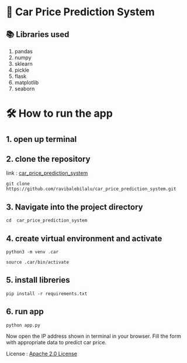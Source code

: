 # 🚙  Car Price Prediction System 





 ## 📚 Libraries  used

   1. pandas
   2. numpy
   3. sklearn
   4. pickle
   5. flask
   6. matplotlib
   7. seaborn

# 🛠️ How to run the app 

## 1. open up terminal

## 2. clone the repository 
   link : [car_price_prediction_system](https://github.com/ravibalebilalu/car_price_prediction_system.git)

   ```
   git clone   https://github.com/ravibalebilalu/car_price_prediction_system.git
   ```
##  3. Navigate into the project directory
```
cd  car_price_prediction_system
```

## 4. create virtual environment and activate

```
python3 -m venv .car
```
```
source .car/bin/activate
```
## 5. install libreries

```
pip install -r requirements.txt
```

## 6. run app

```
python app.py
```
 Now open the IP address shown in terminal in your browser.
Fill the form with appropriate data to predict  car price.

License :  [ Apache 2.0 License ](https://www.apache.org/licenses/LICENSE-2.0)


